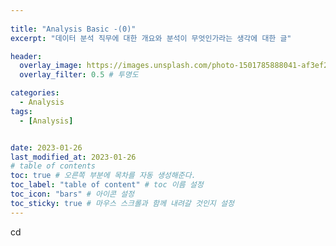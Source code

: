 ```yaml
---
  
title: "Analysis Basic -(0)"
excerpt: "데이터 분석 직무에 대한 개요와 분석이 무엇인가라는 생각에 대한 글"

header:
  overlay_image: https://images.unsplash.com/photo-1501785888041-af3ef285b470?ixlib=rb-1.2.1&ixid=eyJhcHBfaWQiOjEyMDd9&auto=format&fit=crop&w=1350&q=80
  overlay_filter: 0.5 # 투명도

categories:
  - Analysis
tags:
  - [Analysis]


date: 2023-01-26
last_modified_at: 2023-01-26
# table of contents
toc: true # 오른쪽 부분에 목차를 자동 생성해준다.
toc_label: "table of content" # toc 이름 설정
toc_icon: "bars" # 아이콘 설정
toc_sticky: true # 마우스 스크롤과 함께 내려갈 것인지 설정
---
```

cd